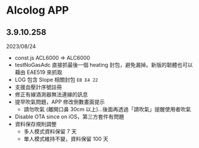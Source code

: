 # Alcolog APP


## 3.9.10.258

2023/08/24

* const.js ACL6000 => ALC6000
* testNoGasAdc 直接抓最後一個 heating 封包，避免漏掉。新版的韌體也可以藉由 EAE519 來抓取
* LOG 包含 Slope 相關封包 `EB E4 22`
* 支援血壓計序號註冊
* 修正有線酒測器無法連線的訊息
* 提早吹氣問題，APP 修改倒數畫面提示
	* 請勿吹氣 (離開口鼻 30cm 以上)...後面再透過「請吹氣」提醒使用者吹氣
* Disable OTA since on iOS，第三方套件有問題
* 資料保存規則調整
	* 多人模式資料保留 7 天
	* 單人模式維持不變，資料保留 100 天

